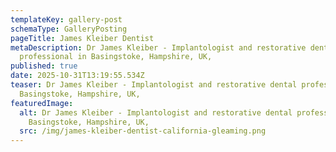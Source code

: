 ```yaml
---
templateKey: gallery-post
schemaType: GalleryPosting
pageTitle: James Kleiber Dentist
metaDescription: Dr James Kleiber - Implantologist and restorative dental
  professional in Basingstoke, Hampshire, UK,
published: true
date: 2025-10-31T13:19:55.534Z
teaser: Dr James Kleiber - Implantologist and restorative dental professional in
  Basingstoke, Hampshire, UK,
featuredImage:
  alt: Dr James Kleiber - Implantologist and restorative dental professional in
    Basingstoke, Hampshire, UK,
  src: /img/james-kleiber-dentist-california-gleaming.png
---
```

